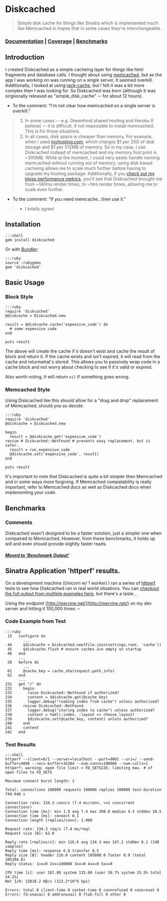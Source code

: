 # Diskcached

> Simple disk cache for things like Sinatra which is implemented much like Memcached in hopes that in some cases they're interchangeable.

### [Documentation](http://rubyops.github.com/diskcached/doc/Diskcached.html) | [Coverage](http://rubyops.github.com/diskcached/coverage/index.html#_AllFiles) | [Benchmarks](https://github.com/rubyops/diskcached/wiki/Benchmark-Output)

## Introduction

I created Diskcached as a simple cacheing layer for things like html fragments and database calls. I thought about using [memcached](http://memcached.org/), but as the app I was working on was running on a single server, it seemed overkill. Additionally, I looked at using [rack-cache](http://rtomayko.github.com/rack-cache/), but I felt it was a bit more complex then I was looking for. So Diskcached was born (although it was origiionally released as "simple\_disk\_cache" -- for about 12 hours).

* To the comment: "I'm not clear how memcached on a single server is overkill."
>  1. In some cases -- e.g. Dreamhost shared hosting and Heroku (I believe) -- it is difficult, if not impossible to install memcached. This is for those situations.
>  1. In all cases, disk space is cheaper than memory. For example, when I used [myhosting.com](http://myhosting.com), which charges $1 per 20G of disk storage and $1 per 512MB of memory. So in my case, I use Diskcached instead of memcached and my memory foot print is ~300MB. While at the moment, I could very easily handle running memcached without running out of memory, using disk based cacheing allows me to scale much further before having to upgrade my hosting package. Additionally, if you [check out my blogs performance metrics](https://github.com/jmervine/ditty/wiki/Performance), you'll see that Diskcached brought me from ~140ms render times, to ~1ms render times, allowing me to scale even further.

* To the comment: "If you need memcache...then use it."
>  * I totally agree!

## Installation

    :::shell
    gem install diskcached

Or with [Bundler](http://mervine.net/tag/bundler):

    :::ruby
    source :rubygems
    gem 'diskcached'

## Basic Usage

### Block Style

    :::ruby
    require 'diskcached'
    @diskcache = Diskcached.new

    result = @diskcache.cache('expensive_code') do
      # some expensive code
    end

    puts result

The above will create the cache if it doesn't exist and cache the result of block and return it. If the cache exists and isn't expired, it will read from the cache and returnwhat's stored. This allows you to passively wrap code in a cache block and not worry about checking to see if it's valid or expired.

Also worth noting, it will return `nil` if something goes wrong.

### Memcached Style

Using Diskcached like this should allow for a "drag and drop" replacement of Memcached, should you so decide.

    :::ruby
    require 'diskcached'
    @diskcache = Diskcached.new

    begin
      result = @diskcache.get('expensive_code')
    rescue # Diskcached::NotFound # prevents easy replacement, but is safer.
      result = run_expensive_code
      @diskcache.set('expensive_code', result)
    end

    puts result

It's important to note that Diskcached is quite a bit simpler then Memcached and in some ways more forgiving. If Memcached compatability is really important, refer to Memcached docs as well as Diskcached docs when implementing your code.

## Benchmarks

### Comments

Diskcached wasn't designed to be a faster solution, just a simpler
one when compaired to Memcached. However, from these benchmarks,
it holds up will and even should provide slightly faster reads.

##### [Moved to 'Benchmark Output'](https://github.com/rubyops/diskcached/wiki/Benchmark-Output)

## Sinatra Application 'httperf' results.

On a development machine (Unicorn w/ 1 worker) I ran a series of [httperf](http://www.hpl.hp.com/research/linux/httperf/) tests to see how Diskcached ran in real world situations. You can [checkout the full output from multiple examples here](https://gist.github.com/3062334), but there's a taste...

Using the endpoint [http://mervine.net/](http://mervine.net/) on my dev server and hitting it 100,000 times --

### Code Example from Test

    :::ruby
     15   configure do
            ...
     44     $diskcache = Diskcached.new(File.join(settings.root, 'cache'))
     45     $diskcache.flush # ensure caches are empty on startup
     46   end
          ...
     58   before do
            ...
     61     @cache_key = cache_sha(request.path_info)
     62   end
          ...
    231   get "/" do
    232     begin
    233       raise Diskcached::NotFound if authorized?
    234       content = $diskcache.get(@cache_key)
    235       logger.debug("reading index from cache") unless authorized?
    236     rescue Diskcached::NotFound
    237       logger.debug("storing index to cache") unless authorized?
    238       content = haml(:index, :layout => choose_layout)
    239       $diskcache.set(@cache_key, content) unless authorized?
    240     end
    241     content
    242   end

### Test Results

    :::shell
    httperf --client=0/1 --server=localhost --port=9001 --uri=/ --send-buffer=4096 --recv-buffer=16384 --num-conns=100000 --num-calls=1
    httperf: warning: open file limit > FD_SETSIZE; limiting max. # of open files to FD_SETS

    Maximum connect burst length: 1

    Total: connections 100000 requests 100000 replies 100000 test-duration 744.646 s

    Connection rate: 134.3 conn/s (7.4 ms/conn, <=1 concurrent connections)
    Connection time [ms]: min 1.9 avg 7.4 max 398.8 median 4.5 stddev 10.5
    Connection time [ms]: connect 0.1
    Connection length [replies/conn]: 1.000

    Request rate: 134.3 req/s (7.4 ms/req)
    Request size [B]: 62.0

    Reply rate [replies/s]: min 116.6 avg 134.3 max 147.2 stddev 6.1 (148 samples)
    Reply time [ms]: response 6.9 transfer 0.5
    Reply size [B]: header 216.0 content 105088.0 footer 0.0 (total 105304.0)
    Reply status: 1xx=0 2xx=100000 3xx=0 4xx=0 5xx=0

    CPU time [s]: user 287.88 system 115.60 (user 38.7% system 15.5% total 54.2%)
    Net I/O: 13818.2 KB/s (113.2*10^6 bps)

    Errors: total 0 client-timo 0 socket-timo 0 connrefused 0 connreset 0
    Errors: fd-unavail 0 addrunavail 0 ftab-full 0 other 0

